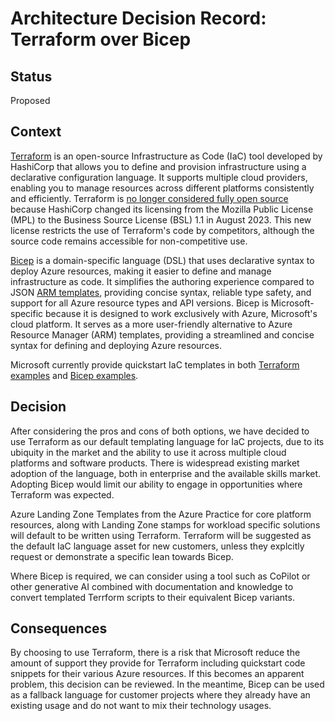# Architecture Decision Record: Terraform over Bicep

## Status

Proposed

## Context

[Terraform](https://www.terraform.io/) is an open-source Infrastructure as Code (IaC) tool developed by HashiCorp that allows you to define and provision infrastructure using a declarative configuration language. It supports multiple cloud providers, enabling you to manage resources across different platforms consistently and efficiently. Terraform is [no longer considered fully open source](https://www.theregister.com/2023/08/11/hashicorp_bsl_licence/) because HashiCorp changed its licensing from the Mozilla Public License (MPL) to the Business Source License (BSL) 1.1 in August 2023. This new license restricts the use of Terraform's code by competitors, although the source code remains accessible for non-competitive use. 

[Bicep](https://learn.microsoft.com/en-us/azure/azure-resource-manager/bicep/overview?tabs=bicep) is a domain-specific language (DSL) that uses declarative syntax to deploy Azure resources, making it easier to define and manage infrastructure as code. It simplifies the authoring experience compared to JSON [ARM templates](https://learn.microsoft.com/en-us/azure/azure-resource-manager/templates/overview), providing concise syntax, reliable type safety, and support for all Azure resource types and API versions. Bicep is Microsoft-specific because it is designed to work exclusively with Azure, Microsoft's cloud platform. It serves as a more user-friendly alternative to Azure Resource Manager (ARM) templates, providing a streamlined and concise syntax for defining and deploying Azure resources.

Microsoft currently provide quickstart IaC templates in both [Terraform examples](https://learn.microsoft.com/en-us/azure/aks/learn/quick-kubernetes-deploy-terraform?pivots=development-environment-azure-cli) and [Bicep examples](https://learn.microsoft.com/en-us/azure/aks/learn/quick-kubernetes-deploy-bicep?tabs=azure-cli).

## Decision

After considering the pros and cons of both options, we have decided to use Terraform as our default templating language for IaC projects, due to its ubiquity in the market and the ability to use it across multiple cloud platforms and software products. There is widespread existing market adoption of the language, both in enterprise and the available skills market. Adopting Bicep would limit our ability to engage in opportunities where Terraform was expected.

Azure Landing Zone Templates from the Azure Practice for core platform resources, along with Landing Zone stamps for workload specific solutions will default to be written using Terraform. Terraform will be suggested as the default IaC language asset for new customers, unless they explcitly request or demonstrate a specific lean towards Bicep.

Where Bicep is required, we can consider using a tool such as CoPilot or other generative AI combined with documentation and knowledge to convert templated Terrform scripts to their equivalent Bicep variants.

## Consequences

By choosing to use Terraform, there is a risk that Microsoft reduce the amount of support they provide for Terraform including quickstart code snippets for their various Azure resources. If this becomes an apparent problem, this decision can be reviewed. In the meantime, Bicep can be used as a fallback language for customer projects where they already have an existing usage and do not want to mix their technology usages.
